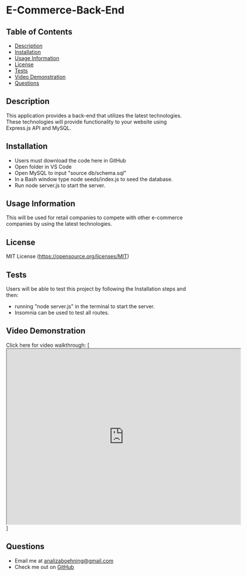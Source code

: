# E-Commerce-Back-End

## Table of Contents
  - [Description](#description)
  - [Installation](#install)
  - [Usage Information](#usage)
  - [License](#license)
  - [Tests](#test)
  - [Video Demonstration](#videodemo)
  - [Questions](#questions)

 ## Description
 This application provides a back-end that utilizes the latest technologies. These technologies will provide functionality to your website using Express.js API and MySQL. 

 ## Installation
  - Users must download the code here in GitHub 
  - Open folder in VS Code
  - Open MySQL to input "source db/schema.sql"
  - In a Bash window type node seeds/index.js to seed the database.
  - Run node server.js to start the server.

  ## Usage Information
  This will be used for retail companies to compete with other e-commerce companies by using the latest technologies.

  ## License
  MIT License
  (https://opensource.org/licenses/MIT)

  ## Tests
  Users will be able to test this project by following the Installation steps and then:
  - running "node server.js" in the terminal to start the server.
  - Insomnia can be used to test all routes.

  ## Video Demonstration
  Click here for video walkthrough: [<iframe src="https://drive.google.com/file/d/1FvNyZdljD3koRm3qN5AfBNsUDZDHIw16/preview" width="640" height="480"></iframe>]
  
 ## Questions
  - Email me at <analizaboehning@gmail.com>
  - Check me out on [GitHub](https://github.com/analizajb)

 
